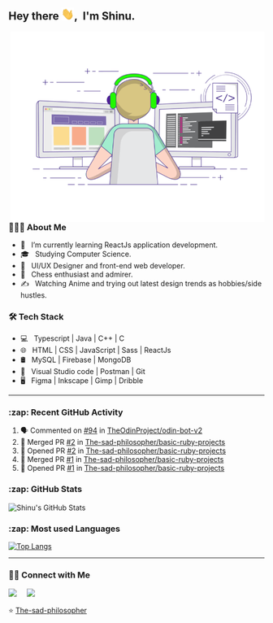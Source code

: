 <h2> Hey there <img src="assets/Hi.gif" width="25">,&nbsp; I'm Shinu.</h2>
<img align="right" alt="GIF" src="assets/techie.gif" width="500"/>


<h3> 👨🏻‍💻 About Me </h3>

- 🔭 &nbsp; I’m currently learning ReactJs application development.
- 🎓 &nbsp; Studying Computer Science.
- 💼 &nbsp; UI/UX Designer and front-end web developer.
- 🌱 &nbsp; Chess enthusiast and admirer.
- ✍️ &nbsp; Watching Anime and trying out latest design trends as hobbies/side hustles.


<h3>🛠 Tech Stack</h3>

- 💻 &nbsp; Typescript | Java | C++ | C
- 🌐 &nbsp;  HTML | CSS | JavaScript | Sass | ReactJs
- 🛢 &nbsp; MySQL | Firebase | MongoDB
- 🔧 &nbsp; Visual Studio code | Postman | Git
- 🖥 &nbsp; Figma | Inkscape | Gimp | Dribble

---

<h3>:zap: Recent GitHub Activity</h3>
  
<!--START_SECTION:activity-->
1. 🗣 Commented on [#94](https://github.com/TheOdinProject/odin-bot-v2/issues/94) in [TheOdinProject/odin-bot-v2](https://github.com/TheOdinProject/odin-bot-v2)
2. 🎉 Merged PR [#2](https://github.com/The-sad-philosopher/basic-ruby-projects/pull/2) in [The-sad-philosopher/basic-ruby-projects](https://github.com/The-sad-philosopher/basic-ruby-projects)
3. 💪 Opened PR [#2](https://github.com/The-sad-philosopher/basic-ruby-projects/pull/2) in [The-sad-philosopher/basic-ruby-projects](https://github.com/The-sad-philosopher/basic-ruby-projects)
4. 🎉 Merged PR [#1](https://github.com/The-sad-philosopher/basic-ruby-projects/pull/1) in [The-sad-philosopher/basic-ruby-projects](https://github.com/The-sad-philosopher/basic-ruby-projects)
5. 💪 Opened PR [#1](https://github.com/The-sad-philosopher/basic-ruby-projects/pull/1) in [The-sad-philosopher/basic-ruby-projects](https://github.com/The-sad-philosopher/basic-ruby-projects)
<!--END_SECTION:activity-->


<h3>:zap: GitHub Stats</h3>
<img align="center" alt="Shinu's GitHub Stats" src="https://github-readme-stats.the-sad-philosopher.vercel.app//api?username=the-sad-philosopher&include_all_commits=true&count_private=true&show_icons=true&hide_border=true" />


<h3>:zap: Most used Languages </h3>
 
[![Top Langs](https://github-readme-stats.the-sad-philosopher.vercel.app/api/top-langs/?username=the-sad-philosopher&layout=compact&text_color=daf7dc&bg_color=151515&hide=html)](https://github.com/the-sad-philosopher/github-readme-stats)


---

<h3> 🤝🏻 Connect with Me </h3>

<p align="left">
<a href="https://www.linkedin.com/in/shinudonney/"><img src="https://img.shields.io/badge/linkedin-%230077B5.svg?&style=for-the-badge&logo=linkedin&logoColor=white" /></a>&nbsp;&nbsp;&nbsp;&nbsp;
<a href="mailto:shinudonney@protnmail.com?subject=Hello%20Shinu"><img src="https://img.shields.io/badge/Protonmail-%230077B5.svg?&style=for-the-badge&logo=protonmail&logoColor=white" /></a>
</p>

⭐️ [The-sad-philosopher](https://github.com/The-sad-philosopher)
